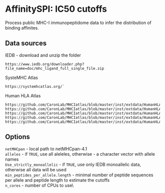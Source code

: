 # AffinitySPI: IC50 cutoffs
Process public MHC-I immunopeptidome data to infer the distribution of binding affinites.

## Data sources
IEDB - download and unzip the folder
```
https://www.iedb.org/downloader.php?file_name=doc/mhc_ligand_full_single_file.zip
```

SysteMHC Atlas
```
https://systemhcatlas.org/`
```

Human HLA Atlas
```
https://github.com/CaronLab/MHCIatlas/blob/master/inst/extdata/HumanHLAatlas_reprocessed1.csv
https://github.com/CaronLab/MHCIatlas/blob/master/inst/extdata/HumanHLAatlas_reprocessed2.csv
https://github.com/CaronLab/MHCIatlas/blob/master/inst/extdata/HumanHLAatlas_reprocessed3.csv
https://github.com/CaronLab/MHCIatlas/blob/master/inst/extdata/HumanHLAatlas_reprocessed4.csv
https://github.com/CaronLab/MHCIatlas/blob/master/inst/extdata/HumanHLAatlas_reprocessed5.csv
```

## Options
`netMHCpan` - local path to netMHCpan-4.1\
`alleles` - if `TRUE`, use all aleleles, otherwise - a character vector with allele names\
`Use_strictly_monoallelic` - if `TRUE`, use only IEDB monoallelic data, otherwise all data will be used\
`min_peptides_per_allele.length` - minimal number of peptide sequences per allele and peptide length to estimate the cutoffs\
`n_cores` - number of CPUs to use\

